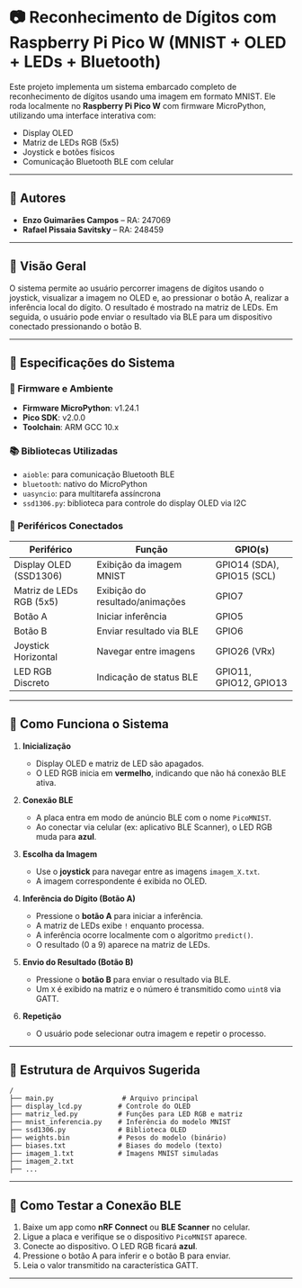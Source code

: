 # 📷 Reconhecimento de Dígitos com Raspberry Pi Pico W (MNIST + OLED + LEDs + Bluetooth)

Este projeto implementa um sistema embarcado completo de reconhecimento de dígitos usando uma imagem em formato MNIST. Ele roda localmente no **Raspberry Pi Pico W** com firmware MicroPython, utilizando uma interface interativa com:

- Display OLED
- Matriz de LEDs RGB (5x5)
- Joystick e botões físicos
- Comunicação Bluetooth BLE com celular

---

## 👥 Autores

- **Enzo Guimarães Campos** – RA: 247069
- **Rafael Pissaia Savitsky** – RA: 248459  

---

## 🚀 Visão Geral

O sistema permite ao usuário percorrer imagens de dígitos usando o joystick, visualizar a imagem no OLED e, ao pressionar o botão A, realizar a inferência local do dígito. O resultado é mostrado na matriz de LEDs. Em seguida, o usuário pode enviar o resultado via BLE para um dispositivo conectado pressionando o botão B.

---

## 🔧 Especificações do Sistema

### 🔌 Firmware e Ambiente
- **Firmware MicroPython**: v1.24.1
- **Pico SDK**: v2.0.0
- **Toolchain**: ARM GCC 10.x

### 📚 Bibliotecas Utilizadas
- `aioble`: para comunicação Bluetooth BLE
- `bluetooth`: nativo do MicroPython
- `uasyncio`: para multitarefa assíncrona
- `ssd1306.py`: biblioteca para controle do display OLED via I2C

### 🧩 Periféricos Conectados
| Periférico              | Função                            | GPIO(s)                     |
|-------------------------|-----------------------------------|-----------------------------|
| Display OLED (SSD1306)  | Exibição da imagem MNIST          | GPIO14 (SDA), GPIO15 (SCL)  |
| Matriz de LEDs RGB (5x5)| Exibição do resultado/animações   | GPIO7                       |
| Botão A                 | Iniciar inferência                | GPIO5                       |
| Botão B                 | Enviar resultado via BLE          | GPIO6                       |
| Joystick Horizontal     | Navegar entre imagens             | GPIO26 (VRx)                |
| LED RGB Discreto        | Indicação de status BLE           | GPIO11, GPIO12, GPIO13      |

---

## 🧠 Como Funciona o Sistema

1. **Inicialização**
   - Display OLED e matriz de LED são apagados.
   - O LED RGB inicia em **vermelho**, indicando que não há conexão BLE ativa.

2. **Conexão BLE**
   - A placa entra em modo de anúncio BLE com o nome `PicoMNIST`.
   - Ao conectar via celular (ex: aplicativo BLE Scanner), o LED RGB muda para **azul**.

3. **Escolha da Imagem**
   - Use o **joystick** para navegar entre as imagens `imagem_X.txt`.
   - A imagem correspondente é exibida no OLED.

4. **Inferência do Dígito (Botão A)**
   - Pressione o **botão A** para iniciar a inferência.
   - A matriz de LEDs exibe `!` enquanto processa.
   - A inferência ocorre localmente com o algoritmo `predict()`.
   - O resultado (0 a 9) aparece na matriz de LEDs.

5. **Envio do Resultado (Botão B)**
   - Pressione o **botão B** para enviar o resultado via BLE.
   - Um `X` é exibido na matriz e o número é transmitido como `uint8` via GATT.

6. **Repetição**
   - O usuário pode selecionar outra imagem e repetir o processo.

---

## 📁 Estrutura de Arquivos Sugerida

```
/
├── main.py                 # Arquivo principal
├── display_lcd.py         # Controle do OLED
├── matriz_led.py          # Funções para LED RGB e matriz
├── mnist_inferencia.py    # Inferência do modelo MNIST
├── ssd1306.py             # Biblioteca OLED
├── weights.bin            # Pesos do modelo (binário)
├── biases.txt             # Biases do modelo (texto)
├── imagem_1.txt           # Imagens MNIST simuladas
├── imagem_2.txt
├── ...
```

---

## 📲 Como Testar a Conexão BLE

1. Baixe um app como **nRF Connect** ou **BLE Scanner** no celular.
2. Ligue a placa e verifique se o dispositivo `PicoMNIST` aparece.
3. Conecte ao dispositivo. O LED RGB ficará **azul**.
4. Pressione o botão A para inferir e o botão B para enviar.
5. Leia o valor transmitido na característica GATT.

---
